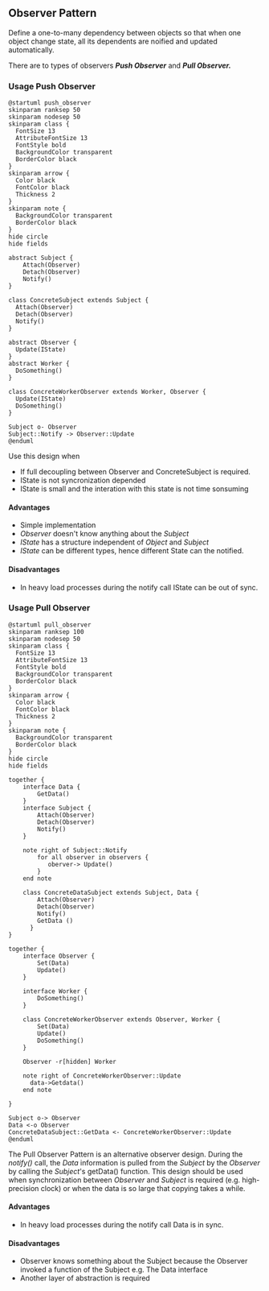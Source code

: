## Observer Pattern

Define a one-to-many dependency between objects so that when one object change state, all its dependents are noified and updated automatically.

There are to types of observers ***Push Observer*** and ***Pull Observer.***

### Usage Push Observer

```plantuml
@startuml push_observer
skinparam ranksep 50
skinparam nodesep 50
skinparam class {
  FontSize 13
  AttributeFontSize 13
  FontStyle bold
  BackgroundColor transparent
  BorderColor black
}
skinparam arrow {
  Color black
  FontColor black
  Thickness 2
}
skinparam note {
  BackgroundColor transparent
  BorderColor black
}
hide circle
hide fields

abstract Subject {
    Attach(Observer) 
    Detach(Observer)
    Notify()
}

class ConcreteSubject extends Subject {
  Attach(Observer)
  Detach(Observer)
  Notify()
}

abstract Observer {
  Update(IState)
}
abstract Worker {
  DoSomething()
}

class ConcreteWorkerObserver extends Worker, Observer {
  Update(IState)
  DoSomething()
}

Subject o- Observer 
Subject::Notify -> Observer::Update
@enduml
```

Use this design when

* If full decoupling between Observer and ConcreteSubject is required.
* IState is not syncronization depended
* IState is small and the interation with this state is not time sonsuming

#### Advantages

* Simple implementation
* *Observer* doesn't know anything about the *Subject*
* *IState* has a structure independent of *Object* and *Subject*
* *IState* can be different types, hence different State can the notified.

#### Disadvantages

* In heavy load processes during the notify call IState can be out of sync.

### Usage Pull Observer

```plantuml
@startuml pull_observer
skinparam ranksep 100
skinparam nodesep 50
skinparam class {
  FontSize 13
  AttributeFontSize 13
  FontStyle bold
  BackgroundColor transparent
  BorderColor black
}
skinparam arrow {
  Color black
  FontColor black
  Thickness 2
}
skinparam note {
  BackgroundColor transparent
  BorderColor black
}
hide circle
hide fields

together {
    interface Data {
        GetData()
    }
    interface Subject {
        Attach(Observer) 
        Detach(Observer)
        Notify()
    }
    
    note right of Subject::Notify
        for all observer in observers {
           oberver-> Update()  
        }
    end note

    class ConcreteDataSubject extends Subject, Data {
        Attach(Observer)
        Detach(Observer)
        Notify()
        GetData ()
      }
}

together {
    interface Observer {
        Set(Data)
        Update()
    }
  
    interface Worker {
        DoSomething()
    }

    class ConcreteWorkerObserver extends Observer, Worker {
        Set(Data)
        Update()
        DoSomething()
    }

    Observer -r[hidden] Worker

    note right of ConcreteWorkerObserver::Update
      data->Getdata()
    end note

}

Subject o-> Observer
Data <-o Observer
ConcreteDataSubject::GetData <- ConcreteWorkerObserver::Update
@enduml
```

The Pull Observer Pattern is an alternative observer design. During the *notify()* call, the *Data* information is pulled from the *Subject* by the *Observer* by calling the *Subject*'s getData() function. This design should be used when synchronization between *Observer* and *Subject* is required (e.g. high-precision clock) or when the data is so large that copying takes a while.

#### Advantages

* In heavy load processes during the notify call Data is in sync.

#### Disadvantages

* Observer knows something about the Subject because the Observer invoked a function of the Subject e.g. The Data interface
* Another layer of abstraction is required
